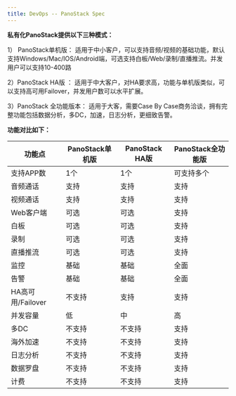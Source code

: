 ```yaml
---
title: DevOps -- PanoStack Spec
---
```




**私有化PanoStack提供以下三种模式：**

1） PanoStack单机版：         适用于中小客户，可以支持音频/视频的基础功能，默认支持Windows/Mac/IOS/Android端，可选支持白板/Web/录制/直播推流。并发用户可以支持10-400路

2）PanoStack HA版 ：          适用于中大客户，对HA要求高，功能与单机版类似，可以支持高可用Failover，并发用户数可以水平扩展。

3）PanoStack 全功能版本： 适用于大客，需要Case By Case商务洽谈，拥有完整功能包括数据分析，多DC，加速，日志分析，更细致告警。





**功能对比如下：**

| 功能点            | PanoStack单机版 | PanoStack HA版 | PanoStack全功能版 |
| ----------------- | --------------- | -------------- | ----------------- |
| 支持APP数         | 1个             | 1个            | 可支持多个        |
| 音频通话          | 支持            | 支持           | 支持              |
| 视频通话          | 支持            | 支持           | 支持              |
| Web客户端         | 可选            | 可选           | 支持              |
| 白板              | 可选            | 可选           | 支持              |
| 录制              | 可选            | 可选           | 支持              |
| 直播推流          | 可选            | 可选           | 支持              |
| 监控              | 基础            | 基础           | 全面              |
| 告警              | 基础            | 基础           | 全面              |
| HA高可用/Failover | 不支持          | 支持           | 支持              |
| 并发容量          | 低              | 中             | 高                |
| 多DC              | 不支持          | 不支持         | 支持              |
| 海外加速          | 不支持          | 不支持         | 支持              |
| 日志分析          | 不支持          | 不支持         | 支持              |
| 数据罗盘          | 不支持          | 不支持         | 支持              |
| 计费              | 不支持          | 不支持         | 支持              |